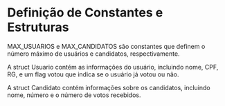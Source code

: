 # Definição de Constantes e Estruturas

MAX_USUARIOS e MAX_CANDIDATOS são constantes que definem o número máximo de usuários e candidatos, respectivamente.

A struct Usuario contém as informações do usuário, incluindo nome, CPF, RG, e um flag votou que indica se o usuário já votou ou não.

A struct Candidato contém informações sobre os candidatos, incluindo nome, número e o número de votos recebidos.
